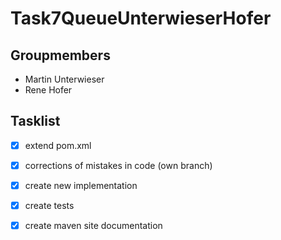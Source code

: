 # Task7QueueUnterwieserHofer

## Groupmembers

- Martin Unterwieser
- Rene Hofer  

## Tasklist

- [X] extend pom.xml  
  
- [X] corrections of mistakes in code (own branch)  

- [X] create new implementation  

- [X] create tests  

- [X] create maven site documentation
